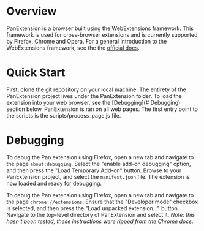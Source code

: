 # Overview

PanExtension is a browser built using the WebExtensions framework. This framework is used for cross-browser extensions and is currently supported by Firefox, Chrome and Opera. For a general introduction to the WebExtensions framework, see the the [official docs](https://developer.mozilla.org/en-US/Add-ons/WebExtensions).

# Quick Start

First, clone the git repository on your local machine. The entirety of the PanExtension project lives under the PanExtension folder. To load the extension into your web browser, see the [Debugging](# Debugging) section below. PanExtension is ran on all web pages. The first entry point to the scripts is the scripts/process_page.js file.

# Debugging

To debug the Pan extension using Firefox, open a new tab and navigate to the page `about:debugging`. Select the "enable add-on debugging" option, and then press the "Load Temporary Add-on" button. Browse to your PanExtension project, and select the `manifest.json` file. The extension is now loaded and ready for debugging. 

To debug the Pan extension using Firefox, open a new tab and navigate to the page `chrome://extensions`. Ensure that the "Developer mode" checkbox is selected, and then press the "Load unpacked extension..." button. Navigate to the top-level directory of PanExtension and select it. *Note: this hasn't been tested, these instructions were ripped from [the Chrome docs](https://developer.chrome.com/extensions/getstarted)*.
